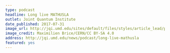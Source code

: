```yaml
---
type: podcast
headline: Long live MATHUSLA
outlet: Joint Quantum Institute
date_published: 2017-07-31
image_url: http://jqi.umd.edu/sites/default/files/styles/article_lead/public/images/gallery_edit.jpg?itok=m6bSFPsi
image_credit: Maximilien Brice/CERN/CC BY-SA 4.0
address: http://jqi.umd.edu/news/podcast/long-live-mathusla
featured: yes
---
```

